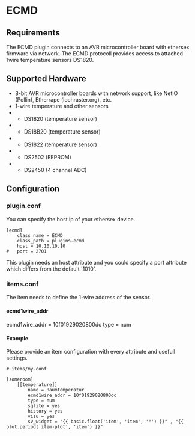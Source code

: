 # ECMD

## Requirements

The ECMD plugin connects to an AVR microcontroller board with ethersex firmware via network. 
The ECMD protocoll provides access to attached 1wire temperature sensors DS1820.

## Supported Hardware

* 8-bit AVR microcontroller boards with network support, like NetIO (Pollin), Etherrape (lochraster.org), etc.
* 1-wire temperature and other sensors 
* - DS1820 (temperature sensor)
* - DS18B20 (temperature sensor)
* - DS1822 (temperature sensor)
* - DS2502 (EEPROM)
* - DS2450 (4 channel ADC)

## Configuration

### plugin.conf

You can specify the host ip of your ethersex device.

```
[ecmd]
    class_name = ECMD
    class_path = plugins.ecmd
    host = 10.10.10.10
#   port = 2701
```

This plugin needs an host attribute and you could specify a port attribute which differs from the default '1010'.

### items.conf

The item needs to define the 1-wire address of the sensor.

#### ecmd1wire_addr 

ecmd1wire_addr = 10f01929020800dc
type = num


#### Example

Please provide an item configuration with every attribute and usefull settings.

```
# items/my.conf

[someroom]
    [[temperature]]
        name = Raumtemperatur
        ecmd1wire_addr = 10f01929020800dc
        type = num
        sqlite = yes
        history = yes
        visu = yes
        sv_widget = "{{ basic.float('item', 'item', '°') }}" , "{{ plot.period('item-plot', 'item') }}"
```
